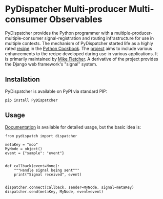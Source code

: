 # PyDispatcher Multi-producer Multi-consumer Observables

PyDispatcher provides the Python programmer with a multiple-producer-multiple-consumer signal-registration and
routing infrastructure for use in multiple contexts. The mechanism
of PyDispatcher started life as a highly rated [recipe](http://aspn.activestate.com/ASPN/Cookbook/Python/Recipe/87056)
in the [Python Cookbook](http://aspn.activestate.com/ASPN/Python/Cookbook/). The [project](https://github.com/mcfletch/pydispatcher) aims
to include various enhancements to the recipe developed during use in
various applications. It is primarily maintained by [Mike Fletcher](http://www.vrplumber.com). A derivative
of the project provides the Django web framework's "signal" system.

## Installation

PyDispatcher is available on PyPI via standard PIP:
```
pip install PyDispatcher
```

## Usage

[Documentation](https://mcfletch.github.io/pydispatcher/) is available
for detailed usage, but the basic idea is:

```
from pydispatch import dispatcher

metaKey = "moo"
MyNode = object()
event = {"sample": "event"}


def callback(event=None):
    """Handle signal being sent"""
    print("Signal received", event)


dispatcher.connect(callback, sender=MyNode, signal=metaKey)
dispatcher.send(metaKey, MyNode, event=event)
```
